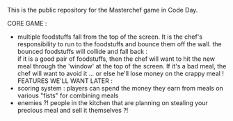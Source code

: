 This is the public repository for the Masterchef game in Code Day.

CORE GAME  : 
- multiple foodstuffs fall from the top of the screen. It is the chef's 
  responsibility to run to the foodstuffs and bounce them off the wall. 
  the bounced foodstuffs will collide and fall back :  
  if it is a good pair of foodstuffs, then the chef will want to hit the 
  new meal through the 'window' at the top of the screen. If it's a bad meal,
  the chef will want to avoid it ... or else he'll lose money on the crappy 
  meal ! 
FEATURES WE'LL WANT LATER :
- scoring system : players can spend the money they earn from meals
  on various "fists" for combining meals 
- enemies ?! people in the kitchen that are planning on stealing your precious 
  meal and sell it themselves ?!
